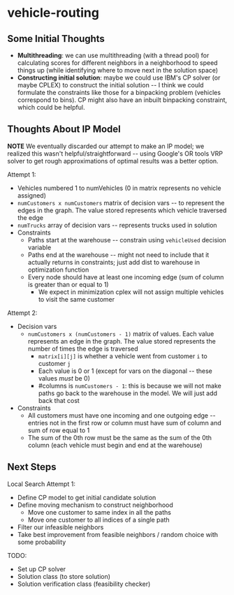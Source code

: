 # vehicle-routing

## Some Initial Thoughts

- **Multithreading**: we can use multithreading (with a thread pool) for calculating scores for different neighbors in a neighborhood to speed things up (while identifying where to move next in the solution space)
- **Constructing initial solution**: maybe we could use IBM's CP solver (or maybe CPLEX) to construct the initial solution -- I think we could formulate the constraints like those for a binpacking problem (vehicles correspond to bins). CP might also have an inbuilt binpacking constraint, which could be helpful.


## Thoughts About IP Model

**NOTE** We eventually discarded our attempt to make an IP model; we realized this wasn't helpful/straightforward -- using Google's
OR tools VRP solver to get rough approximations of optimal results was a better option.

Attempt 1:
- Vehicles numbered 1 to numVehicles (0 in matrix represents no vehicle assigned)
- `numCustomers x numCustomers` matrix of decision vars -- to represent the edges in the graph. The value stored represents which vehicle traversed the edge
- `numTrucks` array of decision vars -- represents trucks used in solution
- Constraints
  - Paths start at the warehouse -- constrain using `vehicleUsed` decision variable
  - Paths end at the warehouse -- might not need to include that it actually returns in constraints; just add dist to warehouse in optimization function
  - Every node should have at least one incoming edge (sum of column is greater than or equal to 1)
    - We expect in minimization cplex will not assign multiple vehicles to visit the same customer

Attempt 2:
- Decision vars
  - `numCustomers x (numCustomers - 1)` matrix of values. Each value represents an edge in the graph. The value stored represents the number of times the edge is traversed
    - `matrix[i][j]` is whether a vehicle went from customer `i` to customer `j`
    - Each value is 0 or 1 (except for vars on the diagonal -- these values _must_ be 0)
    - #columns is `numCustomers - 1`: this is because we will not make paths go back to the warehouse in the model. We will just add back that cost 
- Constraints
  - All customers must have one incoming and one outgoing edge -- entries not in the first row or column must have sum of column and sum of row equal to 1
  - The sum of the 0th row must be the same as the sum of the 0th column (each vehicle must begin and end at the warehouse)


## Next Steps 

Local Search Attempt 1:
- Define CP model to get initial candidate solution
- Define moving mechanism to construct neighborhood
  - Move one customer to same index in all the paths
  - Move one customer to all indices of a single path
- Filter our infeasible neighbors
- Take best improvement from feasible neighbors / random choice with some probability 

TODO:
- Set up CP solver
- Solution class (to store solution)
- Solution verification class (feasibility checker)
